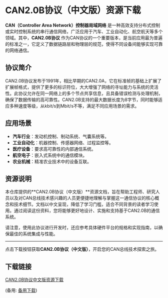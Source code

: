 # CAN2.0B协议（中文版）资源下载

**CAN（Controller Area Network）控制器局域网络** 是一种高效支持分布式控制或实时控制系统的串行通信网络，广泛应用于汽车、工业自动化、航空航天等多个领域。其中，**CAN2.0B协议** 作为CAN协议的一个重要版本，是当前应用最为普遍的标准之一，它定义了数据链路层和物理层的规范，使得不同设备间能够实现可靠的网络通信。

## 协议简介

CAN2.0B协议发布于1991年，相比早期的CAN2.0A，它在标准帧的基础上扩展了扩展帧格式，提供了更多的标识符位，大大增强了网络的寻址能力与系统的灵活性。此协议允许在同一网络上的多个节点共享信息，且具备错误检测与处理机制，确保了数据传输的高可靠性。CAN2.0B支持的最大数据长度为8字节，同时能够适应多种速度等级，从kbit/s到Mbit/s不等，满足不同应用场景的需求。

## 应用场景

- **汽车行业**：发动机控制、制动系统、气囊系统等。
- **工业自动化**：机器控制、传感器网络、过程监控等。
- **医疗设备**：要求高可靠性的内部通信系统。
- **航空电子**：嵌入式系统中的通信模块。
- **农业机械**：精准农业技术中的设备互联。

## 资源说明

本仓库提供的**CAN2.0B协议（中文版）**资源文档，旨在帮助工程师、研究人员以及对CAN总线技术感兴趣的人员更便捷地理解与掌握这一通信协议的核心概念和技术细节。文档以中文呈现，降低了学习门槛，适合不同背景的读者学习使用。通过阅读这份资料，您将能够更好地设计、实施和支持基于CAN2.0B的通信系统。

请注意，使用此协议进行开发时，还应参考具体硬件平台的规格和实现指南，以确保最佳的系统集成与性能。

---

点击下载按钮获取**CAN2.0B协议（中文版）**，开启您的CAN总线技术探索之旅。

## 下载链接
[CAN2.0B协议中文版资源下载](https://pan.quark.cn/s/fce0a8e54691) 

(备用: [备用下载](https://pan.baidu.com/s/19VfZksUvVNJYrLvUg5qPLQ?pwd=1234))
